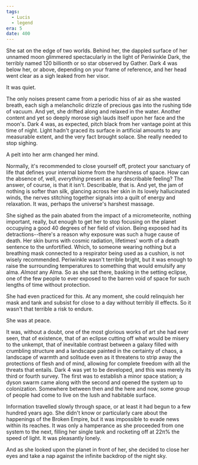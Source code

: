 ```yaml
---
tags:
  - Lucis
  - legend
era: 5
date: 400
---
```

She sat on the edge of two worlds. Behind her, the dappled surface of her unnamed moon glimmered spectacularly in the light of Periwinkle Dark, the terribly named 120 billionth or so star observed by Gather.  Dark 4 was below her, or above, depending on your frame of reference, and her head went clear as a sigh leaked from her visor. 

It was quiet. 

The only noises present came from a periodic hiss of air as she wasted breath, each sigh a melancholic drizzle of precious gas into the rushing tide of vacuum. And yet, she drifted along and relaxed in the water. Another content and yet so deeply morose sigh lauds itself upon her face and the moon's. Dark 4 was, as expected, pitch black from her vantage point at this time of night. Light hadn't graced its surface in artificial amounts to any measurable extent, and the very fact brought solace. She really needed to stop sighing. 

A pelt into her arm changed her mind. 

Normally, it's recommended to close yourself off, protect your sanctuary of life that defines your internal biome from the harshness of space. How can the absence of, well, *everything* present as any describable feeling? The answer, of course, is that it isn't. Describable, that is. And yet, the jam of nothing is softer than silk, glancing across her skin in its lovely hallucinated winds, the nerves stitching together signals into a quilt of energy and relaxation. It was, perhaps the universe's harshest massage. 

She sighed as the pain abated from the impact of a micrometeorite, nothing important, really, but enough to get her to stop focusing on the planet occupying a good 40 degrees of her field of vision. Being exposed had its detractions--there's a reason why exposure was such a huge cause of death. Her skin burns with cosmic radiation, lifetimes' worth of a death sentence to the unfortified. Which, to someone wearing nothing but a breathing mask connected to a respirator being used as a cushion, is not wisely recommended. Periwinkle wasn't terrible bright, but it was enough to raise the surrounding temperatures to something that would emulsify any alma. *Almost* any Alma. So as she sat there, basking in the setting eclipse, one of the few people to ever exposed to the barren void of space for such lengths of time without protection. 

She had even practiced for this. At any moment, she could relinquish her mask and tank and subsist for close to a day without terribly ill effects. So it wasn't that terrible a risk to endure.

She was at peace. 

It was, without a doubt, one of the most glorious works of art she had ever seen, that of existence, that of an eclipse cutting off what would be misery to the unkempt, that of inevitable contrast between a galaxy filled with crumbling structure and a landscape painted in the certainty of chaos, a landscape of warmth and solitude even as it threatens to strip away the protections of flesh and of mind, allowing for complete freedom with all the threats that entails. Dark 4 was yet to be developed, and this was merely its third or fourth survey. The first was to establish a minor space station; a dyson swarm came along with the second and opened the system up to colonization. Somewhere between then and the here and now, some group of people had come to live on the lush and habitable surface.

Information travelled slowly through space, or at least it had begun to a few hundred years ago. She didn't know or particularly care about the happenings of the Broken Empire, but it was impossible to evade news within its reaches. It was only a hamperance as she proceeded from one system to the next, filling her single tank and rocketing off at 22π% the speed of light. It was pleasantly lonely. 

And as she looked upon the planet in front of her, she decided to close her eyes and take a nap against the infinite backdrop of the night sky.
